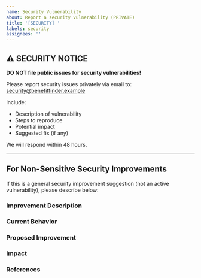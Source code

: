 ```yaml
---
name: Security Vulnerability
about: Report a security vulnerability (PRIVATE)
title: '[SECURITY] '
labels: security
assignees: ''
---
```


## ⚠️ SECURITY NOTICE

**DO NOT file public issues for security vulnerabilities!**

Please report security issues privately via email to: security@benefitfinder.example

Include:
- Description of vulnerability
- Steps to reproduce
- Potential impact
- Suggested fix (if any)

We will respond within 48 hours.

---

## For Non-Sensitive Security Improvements

If this is a general security improvement suggestion (not an active vulnerability), please describe below:

### Improvement Description

<!-- Describe the security improvement -->

### Current Behavior

<!-- How it currently works -->

### Proposed Improvement

<!-- How it could be more secure -->

### Impact

<!-- What is the impact of this improvement? -->

### References

<!-- Links to relevant security resources, if any -->

